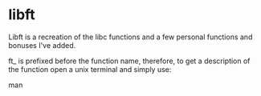 # libft

Libft is a recreation of the libc functions and a few personal functions and bonuses I've added.

ft_ is prefixed before the function name, therefore, to get a description of the function
open a unix terminal and simply use:

man <function name>
